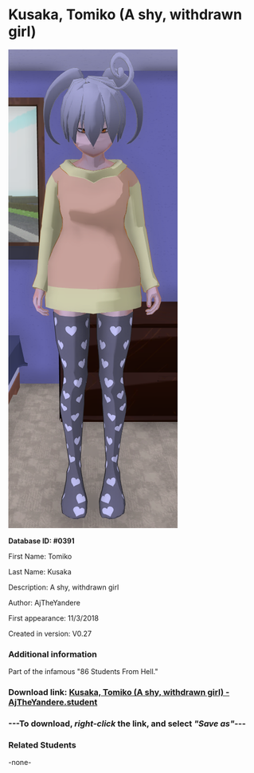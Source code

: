 # Kusaka, Tomiko (A shy, withdrawn girl)

<img src="../../Files/Images/Kusaka, Tomiko (A shy, withdrawn girl).png" title="Kusaka, Tomiko (A shy, withdrawn girl) - AjTheYandere">

**Database ID: #0391**

First Name: Tomiko

Last Name: Kusaka

Description: A shy, withdrawn girl

Author: AjTheYandere

First appearance: 11/3/2018

Created in version: V0.27

### Additional information

Part of the infamous "86 Students From Hell."

### Download link: <a href="https://raw.githubusercontent.com/Arbiter1223/Daigaku-Gurashi-Custom-Students/master/Files/Student%20Files/Kusaka%2C%20Tomiko%20(A%20shy%2C%20withdrawn%20girl)%20-%20AjTheYandere.student">Kusaka, Tomiko (A shy, withdrawn girl) - AjTheYandere.student</a>

### ---**To download, _right-click_ the link, and select _"Save as"_**---

### Related Students

-none-
